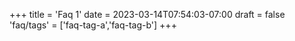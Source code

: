 +++
title = 'Faq 1'
date = 2023-03-14T07:54:03-07:00
draft = false
'faq/tags' = ['faq-tag-a','faq-tag-b']
+++
